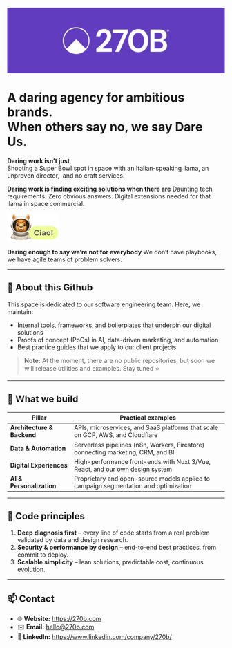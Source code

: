 <p style="background: #613CBE; padding: 15px 0;">
  <img src="banner.jpg" alt="270B Banner" style="display: table; margin: 0 auto;">
</p>


# A daring agency for ambitious brands. <br/> When others say no, we say Dare Us.

**Daring work isn’t just**  
Shooting a Super Bowl spot in space with an Italian-speaking llama, an unproven director,  and no craft services.

**Daring work is finding exciting solutions when there are**
Daunting tech requirements.
Zero obvious answers.
Digital extensions needed for that llama in space commercial.

![alt text](ciao.png)

**Daring enough to say we’re not for everybody**
We don’t have playbooks, we have agile teams of problem solvers. 

---

## 🚀 About this Github

This space is dedicated to our software engineering team. Here, we maintain:

- Internal tools, frameworks, and boilerplates that underpin our digital solutions
- Proofs of concept (PoCs) in AI, data-driven marketing, and automation
- Best practice guides that we apply to our client projects

> **Note:** At the moment, there are no public repositories, but soon we will release utilities and examples. Stay tuned ⭐️

---

## 🔧 What we build

| Pillar                   | Practical examples                                                                |
|--------------------------|-----------------------------------------------------------------------------------|
| **Architecture & Backend**   | APIs, microservices, and SaaS platforms that scale on GCP, AWS, and Cloudflare     |
| **Data & Automation**        | Serverless pipelines (n8n, Workers, Firestore) connecting marketing, CRM, and BI   |
| **Digital Experiences**      | High-performance front-ends with Nuxt 3/Vue, React, and our own design system      |
| **AI & Personalization**     | Proprietary and open-source models applied to campaign segmentation and optimization|

---

## 🧭 Code principles

1. **Deep diagnosis first** – every line of code starts from a real problem validated by data and design research.  
2. **Security & performance by design** – end-to-end best practices, from commit to deploy.  
3. **Scalable simplicity** – lean solutions, predictable cost, continuous evolution.

---

## 📫 Contact

- 🌐 **Website:** <https://270b.com>  
- ✉️ **Email:** [hello@270b.com](mailto:hello@270b.com)  
- 🔗 **LinkedIn:** <https://www.linkedin.com/company/270b/>  
